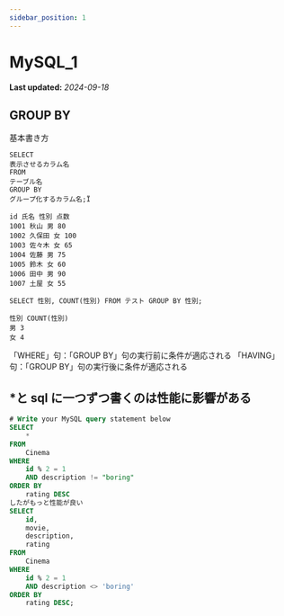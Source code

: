 ```yaml
---
sidebar_position: 1
---
```


# MySQL_1

**Last updated:** _2024-09-18_

## GROUP BY

基本書き方

```MYSQL
SELECT
表示させるカラム名
FROM
テーブル名
GROUP BY
グループ化するカラム名;Ï
```

```
id 氏名 性別 点数
1001 秋山 男 80
1002 久保田 女 100
1003 佐々木 女 65
1004 佐藤 男 75
1005 鈴木 女 60
1006 田中 男 90
1007 土屋 女 55

SELECT 性別, COUNT(性別) FROM テスト GROUP BY 性別;

性別 COUNT(性別)
男 3
女 4

```

「WHERE」句：「GROUP BY」句の実行前に条件が適応される
「HAVING」句：「GROUP BY」句の実行後に条件が適応される

## \*と sql に一つずつ書くのは性能に影響がある

```sql
# Write your MySQL query statement below
SELECT
    *
FROM
    Cinema
WHERE
    id % 2 = 1
    AND description != "boring"
ORDER BY
    rating DESC
したがもっと性能が良い
SELECT
    id,
    movie,
    description,
    rating
FROM
    Cinema
WHERE
    id % 2 = 1
    AND description <> 'boring'
ORDER BY
    rating DESC;
```
